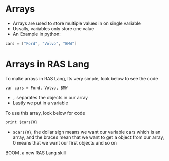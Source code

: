 # Arrays

* Arrays are used to store multiple values in on single variable
* Ussally, variables only store one value
* An Example in python:

```python
cars = ["Ford", "Volvo", "BMW"]
```
# Arrays in RAS Lang
To make arrays in RAS Lang, Its very simple, look below to see the code
```
var cars = Ford, Volvo, BMW
```
* `,` separates the objects in our array
* Lastly we put in a variable

To use this array, look below for code
```
print $cars{0}
```
* `$cars{0}`, the dollar sign means we want our variable cars which is an array,
and the braces mean that we want to get a object from our array, 0 means that we want our first objects and so on

BOOM, a new RAS Lang skill
